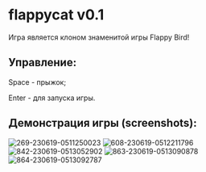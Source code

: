 # flappycat v0.1
Игра является клоном знаменитой игры Flappy Bird!

## Управление:

Space - прыжок;

Enter - для запуска игры.

## Демонстрация игры (screenshots):
<img src="https://i.ibb.co/QnYL89s/269-230619-0511250023.png" alt="269-230619-0511250023" border="0">
<img src="https://i.ibb.co/pvT0Bk6/608-230619-0512211796.png" alt="608-230619-0512211796" border="0">
<img src="https://i.ibb.co/Tk0B241/842-230619-0513052902.png" alt="842-230619-0513052902" border="0">
<img src="https://i.ibb.co/mRtHJVH/863-230619-0513090878.png" alt="863-230619-0513090878" border="0">
<img src="https://i.ibb.co/YPPypLf/864-230619-0513092787.png" alt="864-230619-0513092787" border="0">
